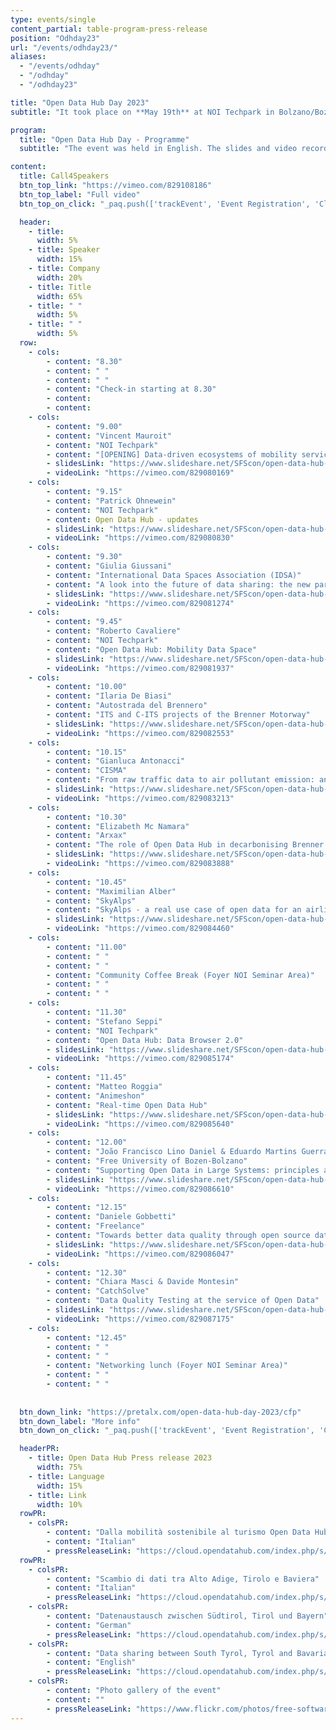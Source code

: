 ```yaml
---
type: events/single
content_partial: table-program-press-release
position: "Odhday23"
url: "/events/odhday23/"
aliases:
  - "/events/odhday"
  - "/odhday"
  - "/odhday23"

title: "Open Data Hub Day 2023"
subtitle: "It took place on **May 19th** at NOI Techpark in Bolzano/Bozen, Italy. The third edition of the Open Data Hub Day was about best practices to help understand and get the most out of the world of data. Open Data is an increasingly important subject for those who work in business and research. We delved into it with several **experts** and representatives from **leading companies** along with NOI’s scientific partners."

program:
  title: "Open Data Hub Day - Programme"
  subtitle: "The event was held in English. The slides and video recordings of the Open Data Hub Day are online."

content:
  title: Call4Speakers
  btn_top_link: "https://vimeo.com/829108186"
  btn_top_label: "Full video"
  btn_top_on_click: "_paq.push(['trackEvent', 'Event Registration', 'Click', 'Open Data Hub Day']);"

  header:
    - title: 
      width: 5%
    - title: Speaker
      width: 15%
    - title: Company
      width: 20%
    - title: Title
      width: 65%
    - title: " "
      width: 5%
    - title: " "
      width: 5%  
  row:
    - cols:
        - content: "8.30"
        - content: " "
        - content: " "
        - content: "Check-in starting at 8.30"
        - content:
        - content:
    - cols:
        - content: "9.00"
        - content: "Vincent Mauroit"
        - content: "NOI Techpark"
        - content: "[OPENING] Data-driven ecosystems of mobility services & adjacent industries"
        - slidesLink: "https://www.slideshare.net/SFScon/open-data-hub-vincent-mauroit-datadriven-ecosystems-of-mobility-services-adjacent-industries"
        - videoLink: "https://vimeo.com/829080169"
    - cols:
        - content: "9.15"
        - content: "Patrick Ohnewein"
        - content: "NOI Techpark"
        - content: Open Data Hub - updates
        - slidesLink: "https://www.slideshare.net/SFScon/open-data-hub-patrick-ohnewein-open-data-hub-updatepdf"
        - videoLink: "https://vimeo.com/829080830"
    - cols:
        - content: "9.30"
        - content: "Giulia Giussani"
        - content: "International Data Spaces Association (IDSA)"
        - content: "A look into the future of data sharing:​ the new paradigm of Data Spaces"
        - slidesLink: "https://www.slideshare.net/SFScon/open-data-hub-giulia-giussani-a-look-into-the-future-of-data-sharing"
        - videoLink: "https://vimeo.com/829081274"
    - cols:
        - content: "9.45"
        - content: "Roberto Cavaliere"
        - content: "NOI Techpark"
        - content: "Open Data Hub: Mobility Data Space"
        - slidesLink: "https://www.slideshare.net/SFScon/open-data-hub-roberto-cavaliere-open-data-hub-mobility-data-spacepdf"
        - videoLink: "https://vimeo.com/829081937"
    - cols:
        - content: "10.00"
        - content: "Ilaria De Biasi"
        - content: "Autostrada del Brennero"
        - content: "ITS and C-ITS projects of the Brenner Motorway"
        - slidesLink: "https://www.slideshare.net/SFScon/open-data-hub-ilaria-de-biasi-autostrada-del-brennero-its-and-cits-projects-of-the-brenner-motorwaypdf"
        - videoLink: "https://vimeo.com/829082553"
    - cols:
        - content: "10.15"
        - content: "Gianluca Antonacci"
        - content: "CISMA"
        - content: "From raw traffic data to air pollutant emission: an open data approach and demonstrator"
        - slidesLink: "https://www.slideshare.net/SFScon/open-data-hub-gianluca-antonacci-cisma-from-raw-traffic-data-to-air-pollutant-emission-an-open-data-approach-and-demonstrator"
        - videoLink: "https://vimeo.com/829083213"
    - cols:
        - content: "10.30"
        - content: "Elizabeth Mc Namara"
        - content: "Arxax"
        - content: "The role of Open Data Hub in decarbonising Brenner Pass"
        - slidesLink: "https://www.slideshare.net/SFScon/open-data-hub-elizabeth-mc-namara-arxax-the-role-of-open-data-hub-in-decarbonising-brenner-pass"
        - videoLink: "https://vimeo.com/829083888"
    - cols:
        - content: "10.45"
        - content: "Maximilian Alber"
        - content: "SkyAlps"
        - content: "SkyAlps - a real use case of open data for an airline"
        - slidesLink: "https://www.slideshare.net/SFScon/open-data-hub-maximilian-alber-skyalps-a-real-use-case-of-open-data-for-an-airlinepdf"
        - videoLink: "https://vimeo.com/829084460"
    - cols:
        - content: "11.00"
        - content: " "
        - content: " "
        - content: "Community Coffee Break (Foyer NOI Seminar Area)"
        - content: " "
        - content: " "
    - cols:
        - content: "11.30"
        - content: "Stefano Seppi"
        - content: "NOI Techpark"
        - content: "Open Data Hub: Data Browser 2.0"
        - slidesLink: "https://www.slideshare.net/SFScon/open-data-hub-stefano-seppi-open-data-hub-data-browser-2pdf"
        - videoLink: "https://vimeo.com/829085174"
    - cols:
        - content: "11.45"
        - content: "Matteo Roggia"
        - content: "Animeshon"
        - content: "Real-time Open Data Hub"
        - slidesLink: "https://www.slideshare.net/SFScon/open-data-hub-matteo-roggia-animeshon-realtime-open-data-hubpdf"
        - videoLink: "https://vimeo.com/829085640"
    - cols:
        - content: "12.00"
        - content: "João Francisco Lino Daniel & Eduardo Martins Guerra"
        - content: "Free University of Bozen-Bolzano"
        - content: "Supporting Open Data in Large Systems: principles and practices of extensibility in microservices"
        - slidesLink: "https://www.slideshare.net/SFScon/open-data-hub-joo-francisco-lino-daniel-eduardo-martins-guerra-backup-se-non-funziona-html-unibz-supporting-open-data-in-large-systems"
        - videoLink: "https://vimeo.com/829086610"
    - cols:
        - content: "12.15"
        - content: "Daniele Gobbetti"
        - content: "Freelance"
        - content: "Towards better data quality through open source data validation tools"
        - slidesLink: "https://www.slideshare.net/SFScon/open-data-hub-daniele-gobbetti-towards-better-data-quality-through-open-source-data-validation-tools"
        - videoLink: "https://vimeo.com/829086047"
    - cols:
        - content: "12.30"
        - content: "Chiara Masci & Davide Montesin"
        - content: "CatchSolve"
        - content: "Data Quality Testing at the service of Open Data"
        - slidesLink: "https://www.slideshare.net/SFScon/open-data-hub-chiara-masci-davide-montesin-data-quality-testing-at-the-service-of-open-data"
        - videoLink: "https://vimeo.com/829087175"
    - cols:
        - content: "12.45"
        - content: " "
        - content: " "
        - content: "Networking lunch (Foyer NOI Seminar Area)"
        - content: " "
        - content: " "
 
    
  btn_down_link: "https://pretalx.com/open-data-hub-day-2023/cfp"
  btn_down_label: "More info"
  btn_down_on_click: "_paq.push(['trackEvent', 'Event Registration', 'Click', 'Open Data Hub Day']);"

  headerPR:
    - title: Open Data Hub Press release 2023
      width: 75%
    - title: Language
      width: 15%
    - title: Link
      width: 10% 
  rowPR:
    - colsPR:
        - content: "Dalla mobilità sostenibile al turismo Open Data Hub connette l’Europa grazie ai dati"
        - content: "Italian"
        - pressReleaseLink: "https://cloud.opendatahub.com/index.php/s/HNFT7ikkRRaAAEc"
  rowPR:
    - colsPR:
        - content: "Scambio di dati tra Alto Adige, Tirolo e Baviera"
        - content: "Italian"
        - pressReleaseLink: "https://cloud.opendatahub.com/index.php/s/H4Q5rz6GJBgKtgx"
    - colsPR:
        - content: "Datenaustausch zwischen Südtirol, Tirol und Bayern"
        - content: "German"
        - pressReleaseLink: "https://cloud.opendatahub.com/index.php/s/oeMdAWx7ZHk7Hxx"
    - colsPR:
        - content: "Data sharing between South Tyrol, Tyrol and Bavaria"
        - content: "English"
        - pressReleaseLink: "https://cloud.opendatahub.com/index.php/s/Z2FaWqzMmSebA9z"
    - colsPR:
        - content: "Photo gallery of the event"
        - content: ""
        - pressReleaseLink: "https://www.flickr.com/photos/free-software-center/albums/72177720308554220"
---
```

